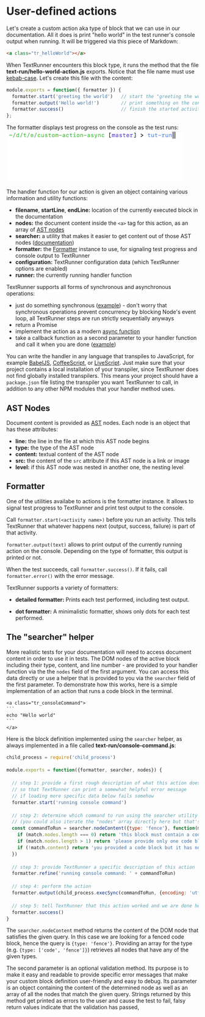 # User-defined actions

Let's create a custom action aka type of block that we can use in our documentation.
All it does is print "hello world" in the test runner's console output when running.
It will be triggered via this piece of Markdown:

<a class="tr_createMarkdownFile">

```html
<a class="tr_helloWorld"></a>
```
</a>

When TextRunner encounters this block type,
it runs the method that the file <a class="tr_createFile">__text-run/hello-world-action.js__ exports.
Notice that the file name must use [kebab-case](http://wiki.c2.com/?KebabCase).
Let's create this file with the content:

```javascript
module.exports = function({ formatter }) {
  formatter.start('greeting the world')   // start the "greeting the world" activity type
  formatter.output('Hello world!')        // print something on the console
  formatter.success()                     // finish the started activity
};
```

</a>

<a class="tr_runTextrun">
The formatter displays test progress on the console as the test runs:
</a>

<img src="async.gif" width="460" height="134" alt="output demonstration">

The handler function for our action is given an object containing various information and utility functions:

<!-- TODO: check this by creating a custom action that lists the arguments given to it -->
* __filename__, __startLine__, __endLine:__ location of the currently executed block in the documentation
* __nodes:__ the document content inside the `<a>` tag for this action,
  as an array of [AST nodes](#ast-nodes)
* __searcher:__ a utility that makes it easier to get content out of those AST nodes ([documentation](#the-searcher-helper))
* __formatter:__ the [Formatter](#formatter) instance to use, for signaling test progress and console output to TextRunner
* __configuration:__ TextRunner configuration data (which TextRunner options are enabled)
* __runner:__ the currently running handler function

TextRunner supports all forms of synchronous and asynchronous operations:
* just do something synchronous ([example](examples/custom-action-sync)) -
  don't worry that synchronous operations prevent concurrency by blocking Node's event loop,
  all TextRunner steps are run strictly sequentially anyways
* return a Promise  <!-- TODO: example -->
* implement the action as a modern
  [async function](https://developer.mozilla.org/en-US/docs/Web/JavaScript/Reference/Statements/async_function)
  <!-- TODO: example -->
* take a callback function as a second parameter to your handler function and call it when you are done
  ([example](examples/custom-action-async))

You can write the handler in any language that transpiles to JavaScript,
for example [BabelJS](https://babeljs.io),
[CoffeeScript](http://coffeescript.org),
or [LiveScript](http://livescript.net).
Just make sure that your project contains a local installation of your transpiler,
since TextRunner does not find globally installed transpilers.
This means your project should have a `package.json` file listing the transpiler you want TextRunner to call,
in addition to any other NPM modules that your handler method uses.


## AST Nodes

Document content is provided as [AST](https://en.wikipedia.org/wiki/Abstract_syntax_tree) nodes.
Each node is an object that has these attributes:
* __line:__ the line in the file at which this AST node begins
* __type:__ the type of the AST node
* __content:__ textual content of the AST node
* __src:__ the content of the `src` attribute if this AST node is a link or image
* __level:__ if this AST node was nested in another one, the nesting level


## Formatter

One of the utilities availabe to actions is the formatter instance.
It allows to signal test progress to TextRunner and print test output to the console.

Call `formatter.start(<activity name>)` before you run an activity.
This tells TextRunner that whatever happens next (output, success, failure) is part of that activity.

`formatter.output(text)` allows to print output of the currently running action
on the console. Depending on the type of formatter, this output is printed or not.

When the test succeeds, call `formatter.success()`.
If it fails, call `formatter.error()` with the error message.

TextRunner supports a variety of formatters:

* __detailed formatter:__
  Prints each test performed, including test output.

* __dot formatter:__
  A minimalistic formatter, shows only dots for each test performed.


## The "searcher" helper

More realistic tests for your documentation
will need to access document content
in order to use it in tests.
The DOM nodes of the active block
including their type, content, and line number -
are provided to your handler function
via the the `nodes` field of the first argument.
You can access this data directly
or use a helper that is provided to you via the `searcher` field of the first parameter.
To demonstrate how this works,
here is a simple implementation of an action that runs a code block in the terminal.

<a class="tr_createMarkdownFile">

```
<a class="tr_consoleCommand">
`​``
echo "Hello world"
`​``
</a>
```
</a>

Here is the block definition implemented using the `searcher` helper,
as always implemented in a file called
<a class="tr_createFile">
__text-run/console-command.js__:

```javascript
child_process = require('child_process')

module.exports = function({formatter, searcher, nodes}) {

  // step 1: provide a first rough description of what this action does,
  // so that TextRunner can print a somewhat helpful error message
  // if loading more specific data below fails somehow
  formatter.start('running console command')

  // step 2: determine which command to run using the searcher utility
  // (you could also iterate the "nodes" array directly here but that's more cumbersome)
  const commandToRun = searcher.nodeContent({type: 'fence'}, function(match) {
    if (match.nodes.length === 0) return 'this block must contain a code block with the command to run'
    if (match.nodes.length > 1) return 'please provide only one code block'
    if (!match.content) return 'you provided a code block but it has no content'
  })

  // step 3: provide TextRunner a specific description of this action
  formatter.refine('running console command: ' + commandToRun)

  // step 4: perform the action
  formatter.output(child_process.execSync(commandToRun, {encoding: 'utf8'}))

  // step 5: tell TextRunner that this action worked and we are done here
  formatter.success()
}
```
</a>

<a class="tr_runTextrun"></a>

The `searcher.nodeContent` method returns the content of the DOM node
that satisfies the given query.
In this case we are looking for a fenced code block,
hence the query is `{type: 'fence'}`.
Providing an array for the type (e.g. `{type: ['code', 'fence']}`)
retrieves all nodes that have any of the given types.

The second parameter is an optional validation method.
Its purpose is to make it easy and readable to provide specific error messages
that make your custom block definition user-friendly and easy to debug.
Its parameter is an object containing the content of the determined node
as well as an array of all the nodes that match the given query.
Strings returned by this method get printed as errors to the user and cause the test to fail,
falsy return values indicate that the validation has passed,
